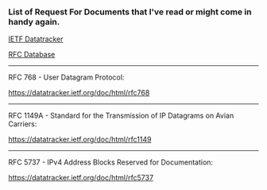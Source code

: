 ### List of Request For Documents that I've read or might come in handy again.


[IETF Datatracker](https://datatracker.ietf.org)

[RFC Database](https://www.rfc-editor.org/retrieve/)

________________________________________________________________________

RFC 768 - User Datagram Protocol:

https://datatracker.ietf.org/doc/html/rfc768

________________________________________________________________________

RFC 1149A - Standard for the Transmission of IP Datagrams on Avian Carriers:

https://datatracker.ietf.org/doc/html/rfc1149

________________________________________________________________________

RFC 5737 - IPv4 Address Blocks Reserved for Documentation:

https://datatracker.ietf.org/doc/html/rfc5737
